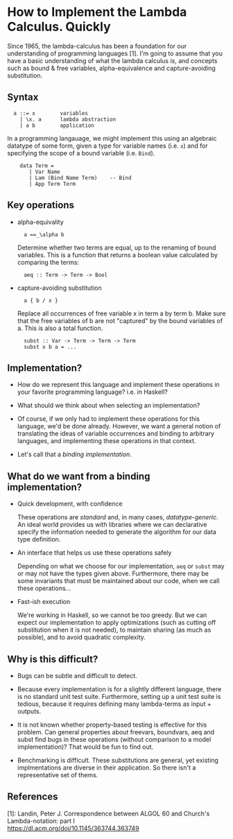 How to Implement the Lambda Calculus. Quickly
=============================================

Since 1965, the lambda-calculus has been a foundation for our understanding of programming languages [1].  I'm going to assume that you have a basic understanding of what the lambda calculus is, and concepts such as bound & free variables, alpha-equivalence and capture-avoiding substitution.

Syntax
------
    
      a ::= x        variables 
        | \x. a      lambda abstraction
        | a b        application

In a programming langauage, we might implement this using an algebraic datatype of some form, given a type for variable names (i.e. `x`) and for specifying the scope of a bound variable (i.e. `Bind`).

        data Term = 
           | Var Name
           | Lam (Bind Name Term)    -- Bind
           | App Term Term 

Key operations
--------------

* alpha-equivality   

        a ==_\alpha b

    Determine whether two terms are equal, up to the renaming of bound variables. This is a function that returns a boolean value calculated by comparing the terms:

        aeq :: Term -> Term -> Bool

+ capture-avoiding substitution
    
        a { b / x }
    
    Replace all occurrences of free variable x in term a by term b. Make sure that the 
    free variables of b are not "captured" by the bound variables of a. 
    This is also a total function.

        subst :: Var -> Term -> Term -> Term 
        subst x b a = ...

Implementation?
---------------

* How do we represent this language and implement these operations in your favorite programming language? i.e. in Haskell?

* What should we think about when selecting an implementation?

* Of course, if we only had to implement these operations for this language, we'd be done already. However, we want a general notion of translating the ideas of variable occurrences and binding to arbitrary languages, and implementing these operations in that context.

* Let's call that a *binding implementation*.

What do we want from a binding implementation?
---------------------------------------

* Quick development, with confidence

    These operations are *standard* and, in many cases, *datatype-generic*. An ideal world provides us with libraries where we can declarative specify the information needed to generate the algorithm for our data type definition. 

* An interface that helps us use these operations safely

    Depending on what we choose for our implementation, `aeq` or `subst` may or may not have the types given above. Furthermore, there may be some invariants that must be maintained about our code, when we call these operations...

* Fast-ish execution

    We're working in Haskell, so we cannot be too greedy. But we can expect our implementation to apply optimizations (such as cutting off substitution when it is not needed), to maintain sharing (as much as possible), and to avoid quadratic complexity.

Why is this difficult?
----------------------

* Bugs can be subtle and difficult to detect. 

* Because every implementation is for a slightly different language, there is no standard unit test suite. Furthermore, setting up a unit test suite is tedious, because it requires defining many lambda-terms as input + outputs.

* It is not known whether property-based testing is effective for this problem. Can general properties about freevars, boundvars, aeq and subst find bugs in these operations (without comparison to a model implementation)? That would be fun to find out.

* Benchmarking is difficult. These substitutions are general, yet existing implmentations are diverse in their application. So there isn't a representative set of thems.

References
-----------
[1]: Landin, Peter J. Correspondence between ALGOL 60 and Church's Lambda-notation: part I     
https://dl.acm.org/doi/10.1145/363744.363749